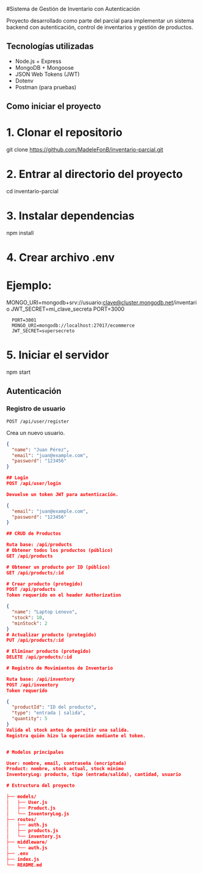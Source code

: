 #Sistema de Gestión de Inventario con Autenticación

Proyecto desarrollado como parte del parcial para implementar un sistema backend con autenticación, control de inventarios y gestión de productos.

## Tecnologías utilizadas

- Node.js + Express
- MongoDB + Mongoose
- JSON Web Tokens (JWT)
- Dotenv
- Postman (para pruebas)

## Como iniciar el proyecto
# 1. Clonar el repositorio
git clone https://github.com/MadeleFonB/inventario-parcial.git

# 2. Entrar al directorio del proyecto
cd inventario-parcial

# 3. Instalar dependencias
npm install

# 4. Crear archivo .env
# Ejemplo:
MONGO_URI=mongodb+srv://usuario:clave@cluster.mongodb.net/inventario
JWT_SECRET=mi_clave_secreta
PORT=3000

      PORT=3001
      MONGO_URI=mongodb://localhost:27017/ecommerce
      JWT_SECRET=supersecreto



# 5. Iniciar el servidor
npm start


## Autenticación

### Registro de usuario
`POST /api/user/register`

Crea un nuevo usuario.

```json
{
  "name": "Juan Pérez",
  "email": "juan@example.com",
  "password": "123456"
}

## Login
POST /api/user/login

Devuelve un token JWT para autenticación.

{
  "email": "juan@example.com",
  "password": "123456"
}

## CRUD de Productos

Ruta base: /api/products
# Obtener todos los productos (público)
GET /api/products

# Obtener un producto por ID (público)
GET /api/products/:id

# Crear producto (protegido)
POST /api/products
Token requerido en el header Authorization

{
  "name": "Laptop Lenovo",
  "stock": 10,
  "minStock": 2
}
# Actualizar producto (protegido)
PUT /api/products/:id

# Eliminar producto (protegido)
DELETE /api/products/:id

# Registro de Movimientos de Inventario

Ruta base: /api/inventory
POST /api/inventory
Token requerido

{
  "productId": "ID del producto",
  "type": "entrada | salida",
  "quantity": 5
}
Valida el stock antes de permitir una salida.
Registra quién hizo la operación mediante el token.


# Modelos principales

User: nombre, email, contraseña (encriptada)
Product: nombre, stock actual, stock mínimo
InventoryLog: producto, tipo (entrada/salida), cantidad, usuario

# Estructura del proyecto

├── models/
│   ├── User.js
│   ├── Product.js
│   └── InventoryLog.js
├── routes/
│   ├── auth.js
│   ├── products.js
│   └── inventory.js
├── middleware/
│   └── auth.js
├── .env
├── index.js
└── README.md
